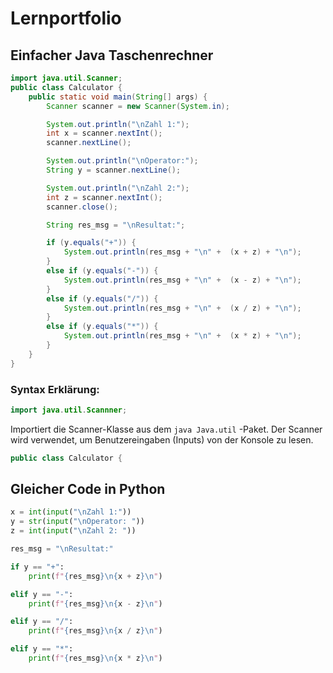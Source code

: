 # Lernportfolio

## Einfacher Java Taschenrechner

````java
import java.util.Scanner;
public class Calculator {
    public static void main(String[] args) {
        Scanner scanner = new Scanner(System.in);

        System.out.println("\nZahl 1:");
        int x = scanner.nextInt();
        scanner.nextLine();

        System.out.println("\nOperator:");
        String y = scanner.nextLine();

        System.out.println("\nZahl 2:");
        int z = scanner.nextInt();
        scanner.close();

        String res_msg = "\nResultat:";

        if (y.equals("+")) {
            System.out.println(res_msg + "\n" +  (x + z) + "\n");
        }
        else if (y.equals("-")) {
            System.out.println(res_msg + "\n" +  (x - z) + "\n");
        }
        else if (y.equals("/")) {
            System.out.println(res_msg + "\n" +  (x / z) + "\n");
        }
        else if (y.equals("*")) {
            System.out.println(res_msg + "\n" +  (x * z) + "\n");
        }
    }
}
````

### Syntax Erklärung:

````java
import java.util.Scannner;
````
Importiert die Scanner-Klasse aus dem ``java Java.util`` -Paket. Der Scanner wird verwendet, um Benutzereingaben (Inputs) von der Konsole zu lesen.<br>

````java
public class Calculator {
````


## Gleicher Code in Python
````python
x = int(input("\nZahl 1:"))
y = str(input("\nOperator: "))
z = int(input("\nZahl 2: "))

res_msg = "\nResultat:"

if y == "+":
    print(f"{res_msg}\n{x + z}\n")

elif y == "-":
    print(f"{res_msg}\n{x - z}\n")

elif y == "/":
    print(f"{res_msg}\n{x / z}\n")

elif y == "*":
    print(f"{res_msg}\n{x * z}\n")
````
